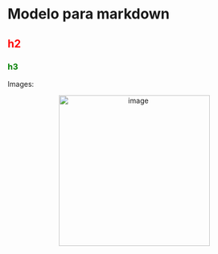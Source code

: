 # Modelo para markdown

## <span style="color:red">h2</span>

### <span style="color:green">h3</span>

Images: 

<center>
    <img src="image.jpg" alt="image" width="300"/>
</center>

